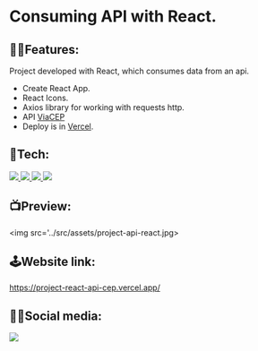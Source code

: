 <h1>Consuming API with React.</h1>

<h2>🐱‍👤Features:</h2>

Project developed with React, which consumes data from an api.

- Create React App.
- React Icons.
- Axios library for working with requests http.
- API [ViaCEP](https://viacep.com.br/)
- Deploy is in [Vercel](https://vercel.com).

<h2>🤖Tech:</h2>

<a href="#">
<img src="https://img.shields.io/badge/-HTML-05122A?style=flat&color=blue&logo=HTML5"/>
</a>

<a href="#">
<img src="https://img.shields.io/badge/-CSS-05122A?style=flat&color=blue&logo=CSS3"/>
</a>

<a href="#">
<img src="https://img.shields.io/badge/-javaScript-05122A?style=flat&color=blueviolet&logo=JAVASCRIPT"/>
</a>

<a href="#">
<img src="https://img.shields.io/badge/-ReactJS-05122A?style=flat&color=blueviolet&logo=react"/>
</a>

<h2>📺Preview:</h2>

<img src='../src/assets/project-api-react.jpg></img>

<h2>🕹Website link:</h2>

https://project-react-api-cep.vercel.app/

<h2>🐱‍🏍Social media:</h2>
<a href="https://linkedin.com/in/caio-espíndola">
<img src="https://img.shields.io/badge/-Linkedin-05122A?style=flat&color=ff69b4&logo=linkedin"/>
</a>
